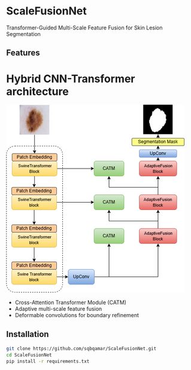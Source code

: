 # ScaleFusionNet
Transformer-Guided Multi-Scale Feature Fusion for Skin Lesion Segmentation

## Features
# Hybrid CNN-Transformer architecture

  ![ScaleFusionNet Architecture](Fig/Architecture.png)
- Cross-Attention Transformer Module (CATM)
- Adaptive multi-scale feature fusion
- Deformable convolutions for boundary refinement

## Installation
```bash
git clone https://github.com/sqbqamar/ScaleFusionNet.git
cd ScaleFusionNet
pip install -r requirements.txt
